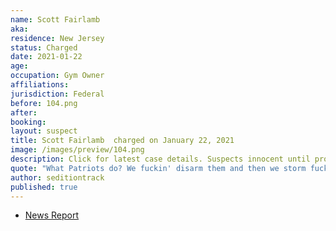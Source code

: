 ```yaml
---
name: Scott Fairlamb
aka:
residence: New Jersey
status: Charged
date: 2021-01-22
age:
occupation: Gym Owner
affiliations:
jurisdiction: Federal
before: 104.png
after:
booking:
layout: suspect
title: Scott Fairlamb  charged on January 22, 2021
image: /images/preview/104.png
description: Click for latest case details. Suspects innocent until proven guilty.
quote: "What Patriots do? We fuckin' disarm them and then we storm fuckin' the Capitol"
author: seditiontrack
published: true
---
```


- [News Report](https://abc7ny.com/local-dc-riot-arrests-nyc-sanitation-worker-arrested/9900913/)
